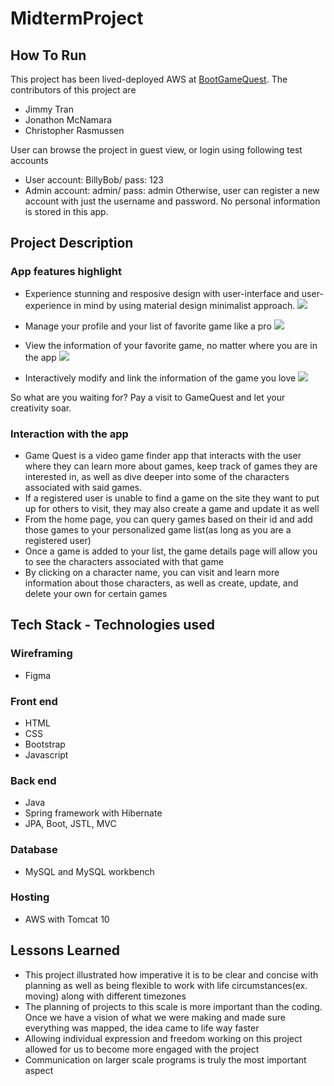 # MidtermProject

## How To Run

This project has been lived-deployed AWS at [BootGameQuest](http://52.14.238.144:8080/BootGameQuest/). The contributors of this project are

- Jimmy Tran
- Jonathon McNamara
- Christopher Rasmussen

User can browse the project in guest view, or login using following test accounts

- User account: BillyBob/ pass: 123
- Admin account: admin/ pass: admin
  Otherwise, user can register a new account with just the username and password. No personal information is stored in this app.

## Project Description

### App features highlight

- Experience stunning and resposive design with user-interface and user-experience in mind by using material design minimalist approach.
  ![](Homepage.png)

- Manage your profile and your list of favorite game like a pro
  ![](UserGameList.png)

- View the information of your favorite game, no matter where you are in the app
  ![](GameDetail.png)

- Interactively modify and link the information of the game you love
  ![](GameModifying.png)

So what are you waiting for? Pay a visit to GameQuest and let your creativity soar.

### Interaction with the app

- Game Quest is a video game finder app that interacts with the user where they can learn more about games, keep track of games they are interested in, as well as dive deeper into some of the characters associated with said games.
- If a registered user is unable to find a game on the site they want to put up for others to visit, they may also create a game and update it as well
- From the home page, you can query games based on their id and add those games to your personalized game list(as long as you are a registered user)
- Once a game is added to your list, the game details page will allow you to see the characters associated with that game
- By clicking on a character name, you can visit and learn more information about those characters, as well as create, update, and delete your own for certain games

## Tech Stack - Technologies used

### Wireframing

- Figma

### Front end

- HTML
- CSS
- Bootstrap
- Javascript

### Back end

- Java
- Spring framework with Hibernate
- JPA, Boot, JSTL, MVC

### Database

- MySQL and MySQL workbench

### Hosting

- AWS with Tomcat 10

## Lessons Learned

- This project illustrated how imperative it is to be clear and concise with planning as well as being flexible to work with life circumstances(ex. moving) along with different timezones
- The planning of projects to this scale is more important than the coding. Once we have a vision of what we were making and made sure everything was mapped, the idea came to life way faster
- Allowing individual expression and freedom working on this project allowed for us to become more engaged with the project
- Communication on larger scale programs is truly the most important aspect
